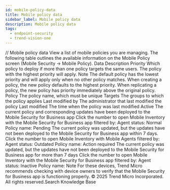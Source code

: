 ```yaml
---
id: mobile-policy-data
title: Mobile policy data
sidebar_label: Mobile policy data
description: Mobile policy data
tags:
  - endpoint-security
  - trend-vision-one
---
```


/*<![CDATA[*/ $('#title').html($('meta[name=map-description]').attr('content')); /*]]>*/ Mobile policy data View a list of mobile policies you are managing. The following table outlines the available information on the Mobile Policy screen (Mobile Security → Mobile Policy). Data Description Priority Which policy to deploy if more than one policy targets the same users. The policy with the highest priority will apply. Note The default policy has the lowest priority and will apply only when no other policy matches. When creating a policy, the new policy defaults to the highest priority. When replicating a policy, the new policy has priority immediately above the original policy. Policy The policy name, which must be unique Targets The groups to which the policy applies Last modified by The administrator that last modified the policy Last modified The time when the policy was last modified Active The current policy and corresponding updates have been deployed to the Mobile Security for Business app Click the number to open Mobile Inventory with the Mobile Security for Business app filtered by: Agent status: Normal Policy name: Pending The current policy was updated, but the updates have not been deployed to the Mobile Security for Business app within 7 days. Click the number to open Mobile Inventory with Mobile Agents filtered by: Agent status: Outdated Policy name: Action required The current policy was updated, but the updates have not been deployed to the Mobile Security for Business app for more than 7 days Click the number to open Mobile Inventory with the Mobile Security for Business app filtered by: Agent status: Inactive Policy name: Note For these devices, Trend Micro recommends checking with device owners to verify that the Mobile Security for Business app is functioning properly. © 2025 Trend Micro Incorporated. All rights reserved.Search Knowledge Base